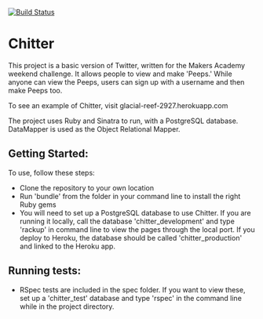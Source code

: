 [![Build Status](https://travis-ci.org/makersacademy/chitter-challenge.svg?branch=master)](https://travis-ci.org/makersacademy/chitter-challenge)

Chitter
=================

This project is a basic version of Twitter, written for the Makers Academy weekend challenge. It allows people to view and make 'Peeps.' While anyone can view the Peeps, users can sign up with a username and then make Peeps too.

To see an example of Chitter, visit glacial-reef-2927.herokuapp.com

The project uses Ruby and Sinatra to run, with a PostgreSQL database. DataMapper is used as the Object Relational Mapper.

Getting Started:
-------
To use, follow these steps:
* Clone the repository to your own location
* Run 'bundle' from the folder in your command line to install the right Ruby gems
* You will need to set up a PostgreSQL database to use Chitter. If you are running it locally, call the database 'chitter_development' and type 'rackup' in command line to view the pages through the local port. If you deploy to Heroku, the database should be called 'chitter_production' and linked to the Heroku app.


Running tests:
-------
* RSpec tests are included in the spec folder. If you want to view these, set up a 'chitter_test' database and type 'rspec' in the command line while in the project directory.
